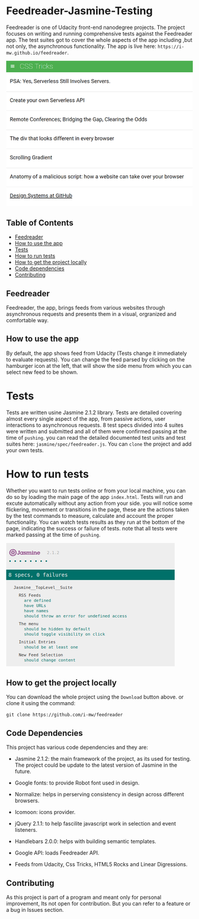 Feedreader-Jasmine-Testing
===============================


Feedreader is one of Udacity front-end nanodegree projects. The project focuses on writing and running comprehensive tests against the Feedreader app. The test suites got to cover the whole aspects of the app including ,but not only, the asynchronous functionality.
The app is live here: 
`https://i-mw.github.io/feedreader`.

![project main page](img/screen2.png)

## Table of Contents

* [Feedreader](#feedreader)
* [How to use the app](#how-to-use-the-app)
* [Tests](#tests)
* [How to run tests](#how-to-run-tests)
* [How to get the project locally](#How-to-get-the-project-locally)
* [Code dependencies](#code-dependencies)
* [Contributing](#contributing)


## Feedreader

Feedreader, the app, brings feeds from various websites through asynchronous requests and presents them in a visual, orgranized and comfortable way.


## How to use the app

By default, the app shows feed from Udacity (Tests change it immediately to evaluate requests). You can change the feed parsed by clicking on the hamburger icon at the left, that will show the side menu from which you can select new feed to be shown.


# Tests

Tests are written usine Jasmine 2.1.2 library. Tests are detailed covering almost every single aspect of the app, from passive actions, user interactions to asynchronous requests. 8 test specs divided into 4 suites were written and submitted and all of them were confirmed passing at the time of `pushing`. you can read the detailed documented test units and test suites here: `jasmine/spec/feedreader.js`.
You can `clone` the project and add your own tests.


# How to run tests

Whether you want to run tests online or from your local machine, you can do so by loading the main page of the app `index.html`. Tests will run and excute automatically without any action from your side. you will notice some flickering, movement or transitions in the page, these are the actions taken by the test commands to measure, calculate and account the proper functionality. You can watch tests results as they run at the bottom of the page, indicating the success or failure of tests. note that all tests were marked passing at the time of `pushing`.

![all tests passing](img/screenshot.png)


## How to get the project locally

You can download the whole project using the `Download` button above. or clone it using the command:
```
git clone https://github.com/i-mw/feedreader
```

## Code Dependencies

This project has various code dependencies and they are:

- Jasmine 2.1.2: the main framework of the project, as its used for testing. The project could be update to the latest version of Jasmine in the future.

- Google fonts: to provide Robot font used in design.

- Normalize: helps in perserving consistency in design across different browsers.

- Icomoon: icons provider.

- jQuery 2.1.1: to help fascilite javascript work in selection and event listeners.

- Handlebars 2.0.0: helps with building semantic templates.

- Google API: loads Feedreader API.

- Feeds from Udacity, Css Tricks, HTML5 Rocks and Linear Digressions.


## Contributing

As this project is part of a program and meant only for personal improvement, Its not open for contribution. But you can refer to a feature or a bug in Issues section.
